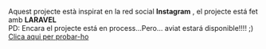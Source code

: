 <p>Aquest projecte està inspirat en la red social <b>Instagram</b> , el projecte está fet amb <b>LARAVEL</b><br> PD: Encara el projecte está en process...Pero... aviat estará disponible!!!! ;) <a href="http://gagandeep.alwaysdata.net/">Clica aqui per probar-ho</a></p>
<!---<h4>Un gran poder comporta una gran responsabilitat, perque no utilitzem aquest poder per construir una comunitat i unir el món?</h4>---!>


